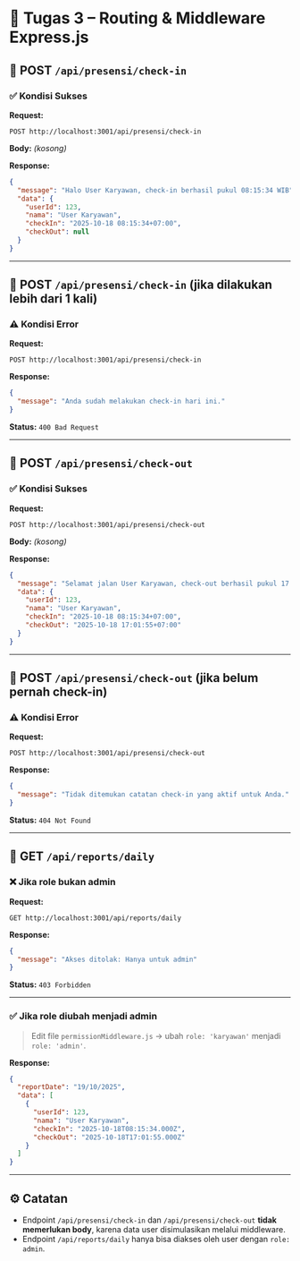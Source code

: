 # 🧾 Tugas 3 – Routing & Middleware Express.js

## 📍 POST `/api/presensi/check-in`

### ✅ **Kondisi Sukses**
**Request:**
```http
POST http://localhost:3001/api/presensi/check-in
```

**Body:** *(kosong)*

**Response:**
```json
{
  "message": "Halo User Karyawan, check-in berhasil pukul 08:15:34 WIB",
  "data": {
    "userId": 123,
    "nama": "User Karyawan",
    "checkIn": "2025-10-18 08:15:34+07:00",
    "checkOut": null
  }
}
```

---

## 📍 POST `/api/presensi/check-in` (jika dilakukan lebih dari 1 kali)

### ⚠️ **Kondisi Error**
**Request:**
```http
POST http://localhost:3001/api/presensi/check-in
```

**Response:**
```json
{
  "message": "Anda sudah melakukan check-in hari ini."
}
```

**Status:** `400 Bad Request`

---

## 📍 POST `/api/presensi/check-out`

### ✅ **Kondisi Sukses**
**Request:**
```http
POST http://localhost:3001/api/presensi/check-out
```

**Body:** *(kosong)*

**Response:**
```json
{
  "message": "Selamat jalan User Karyawan, check-out berhasil pukul 17:01:55 WIB",
  "data": {
    "userId": 123,
    "nama": "User Karyawan",
    "checkIn": "2025-10-18 08:15:34+07:00",
    "checkOut": "2025-10-18 17:01:55+07:00"
  }
}
```

---

## 📍 POST `/api/presensi/check-out` (jika belum pernah check-in)

### ⚠️ **Kondisi Error**
**Request:**
```http
POST http://localhost:3001/api/presensi/check-out
```

**Response:**
```json
{
  "message": "Tidak ditemukan catatan check-in yang aktif untuk Anda."
}
```

**Status:** `404 Not Found`

---

## 📍 GET `/api/reports/daily`

### ❌ **Jika role bukan admin**
**Request:**
```http
GET http://localhost:3001/api/reports/daily
```

**Response:**
```json
{
  "message": "Akses ditolak: Hanya untuk admin"
}
```

**Status:** `403 Forbidden`

---

### ✅ **Jika role diubah menjadi admin**
> Edit file `permissionMiddleware.js` → ubah `role: 'karyawan'` menjadi `role: 'admin'`.

**Response:**
```json
{
  "reportDate": "19/10/2025",
  "data": [
    {
      "userId": 123,
      "nama": "User Karyawan",
      "checkIn": "2025-10-18T08:15:34.000Z",
      "checkOut": "2025-10-18T17:01:55.000Z"
    }
  ]
}
```

---

## ⚙️ **Catatan**
- Endpoint `/api/presensi/check-in` dan `/api/presensi/check-out` **tidak memerlukan body**, karena data user disimulasikan melalui middleware.
- Endpoint `/api/reports/daily` hanya bisa diakses oleh user dengan `role: admin`.
